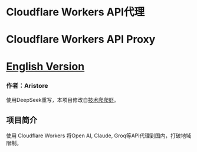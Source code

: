 # Cloudflare Workers API代理
# Cloudflare Workers API Proxy

# [English Version](README_EN.MD)

### 作者：Aristore
使用DeepSeek重写，本项目修改自[技术爬爬虾](https://github.com/tech-shrimp)。

## 项目简介
使用 Cloudflare Workers 将Open AI, Claude, Groq等API代理到国内，打破地域限制。
